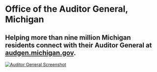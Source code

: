 # Office of the Auditor General, Michigan

## Helping more than nine million Michigan residents connect with their Auditor General at [audgen.michigan.gov](http://audgen.michigan.gov/).

[![Auditor General Screenshot](http://f22818b4dfc10241d8a3-f1564c64756a8cfee25b6b19953b1d23.r31.cf2.rackcdn.com/customers-mioag.png "Auditor General Screenshot")](http://search.michigan.gov/search?affiliate=oag&utf8=%E2%9C%93&query=auditor)
